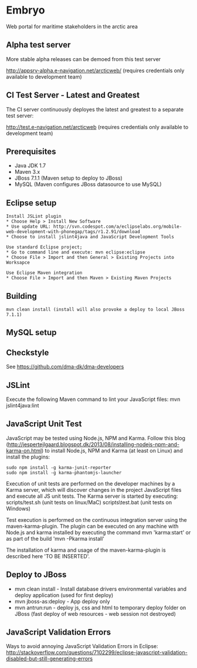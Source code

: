 Embryo
=========

Web portal for maritime stakeholders in the arctic area


## Alpha test server ## 
More stable alpha releases can be demoed from this test server

http://appsrv-alpha.e-navigation.net/arcticweb/ (requires credentials only available to development team)

## CI Test Server - Latest and Greatest ##
The CI server continuously deployes the latest and greatest to a separate test server: 

http://test.e-navigation.net/arcticweb (requires credentials only available to development team)

## Prerequisites ##

* Java JDK 1.7
* Maven 3.x
* JBoss 7.1.1 (Maven setup to deploy to JBoss)
* MySQL (Maven configures JBoss datasource to use MySQL)


## Eclipse setup ##

	Install JSLint plugin
	* Choose Help > Install New Software
	* Use update URL: http://svn.codespot.com/a/eclipselabs.org/mobile-web-development-with-phonegap/tags/r1.2.91/download
	* Choose to install jslint4java and JavaScript Development Tools

	Use standard Eclipse project;
    * Go to command line and execute: mvn eclipse:eclipse 
	* Choose File > Import and then General > Existing Projects into Worksapce
	
	Use Eclipse Maven integration
	* Choose File > Import and then Maven > Existing Maven Projects

## Building ##

    mvn clean install (install will also provoke a deploy to local JBoss 7.1.1)
    

## MySQL setup

## Checkstyle
See https://github.com/dma-dk/dma-developers

## JSLint
Execute the following Maven command to lint your JavaScript files:
    mvn jslint4java:lint

## JavaScript Unit Test
JavaScript may be tested using Node.js, NPM and Karma. Follow this blog (http://jespertejlgaard.blogspot.dk/2013/08/installing-nodejs-npm-and-karma-on.html) to install Node.js, NPM and Karma (at least on Linux) and install the plugins: 

    sudo npm install -g karma-junit-reporter
    sudo npm install -g karma-phantomjs-launcher

Execution of unit tests are performed on the developer machines by a Karma server, which will discover changes in the project JavaScript files and execute all JS unit tests. The Karma server is started by executing: 
    scripts/test.sh (unit tests on linux/MaC)
    scripts\test.bat (unit tests on Windows)

Test execution is performed on the continuous integration server using the maven-karma-plugin. The plugin can be executed on any machine with Node.js and karma installed by executing the command 
    mvn 'karma:start' 
or as part of the build 
    'mvn -Pkarma install'

The installation of karma and usage of the maven-karma-plugin is described here 'TO BE INSERTED'.


## Deploy to JBoss

* mvn clean install - Install database drivers environmental variables and deploy application (used for first deploy)
* mvn jboss-as:deploy - App deploy only 
* mvn antrun:run - deploy js, css and html to temporary deploy folder on JBoss (fast deploy of web resources - web session not destroyed)
 

## JavaScript Validation Errors
Ways to avoid annoying JavaScript Validation Errors in Eclipse:
http://stackoverflow.com/questions/7102299/eclipse-javascript-validation-disabled-but-still-generating-errors
